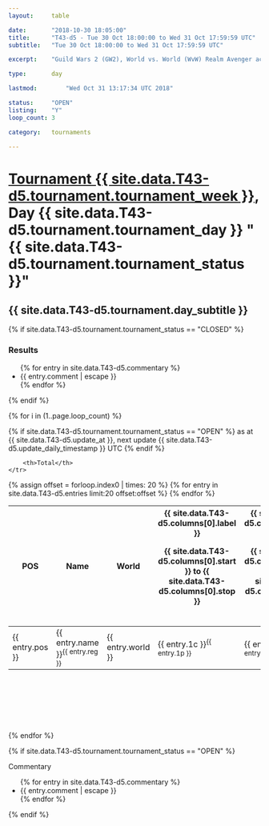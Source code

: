 ```yaml
---
layout: 	table

date: 		"2018-10-30 18:05:00"
title: 		"T43-d5 - Tue 30 Oct 18:00:00 to Wed 31 Oct 17:59:59 UTC"
subtitle: 	"Tue 30 Oct 18:00:00 to Wed 31 Oct 17:59:59 UTC"

excerpt:    "Guild Wars 2 (GW2), World vs. World (WvW) Realm Avenger achivement Tournament. \"Every Kill Counts\""

type:       day

lastmod: 		"Wed Oct 31 13:17:34 UTC 2018"

status:     "OPEN"
listing:    "Y"
loop_count: 3

category: 	tournaments

---
```

<div class="table_header">
    <h1><a href="{{ site.data.T43-d5.tournament.week_url }}">Tournament {{ site.data.T43-d5.tournament.tournament_week }}</a>, Day {{ site.data.T43-d5.tournament.tournament_day }} "{{ site.data.T43-d5.tournament.tournament_status }}"</h1>
    <h2>{{ site.data.T43-d5.tournament.day_subtitle }}</h2> 
</div>

{% if site.data.T43-d5.tournament.tournament_status == "CLOSED" %} 
<div class="commentary">
  <h3>Results</h3>
  <ul>
    {% for entry in site.data.T43-d5.commentary %}
    <li class="commentary_list">{{ entry.comment | escape }}</li>
    {% endfor %}
  </ul>
</div>
{% endif %}


{% for i in (1..page.loop_count) %}

{% if site.data.T43-d5.tournament.tournament_status == "OPEN" %} 
<span class="table_nextupdate">as at {{ site.data.T43-d5.update_at }}, next update {{ site.data.T43-d5.update_daily_timestamp }} UTC</span> 
{% endif %}

<table class="day_table">
  <colgroup>
    <col style="width:18px">
    <col style="width:55px">
    <col style="width:55px">
    <col style="width:12px">
    <col style="width:12px">
    <col style="width:12px">
    <col style="width:12px">
    <col style="width:12px">
    <col style="width:12px">
    <col style="width:12px">
    <col style="width:12px">
    <col style="width:12px">
    <col style="width:12px">
    <col style="width:12px">
    <col style="width:12px">
    <col style="width:12px">
    <col style="width:12px">
    <col style="width:12px">
    <col style="width:12px">
    <col style="width:12px">
    <col style="width:12px">
    <col style="width:12px">
    <col style="width:12px">
    <col style="width:12px">
    <col style="width:12px">
    <col style="width:12px">
    <col style="width:12px">
    <col style="width:18px">
  </colgroup>  
  <thead>
    <tr>
        <th>POS</th>
        <th class="AlignLeft">Name</th>
        <th class="AlignLeft">World</th>

<th><div class="label">{{ site.data.T43-d5.columns[0].label }}<p class="onhover">{{ site.data.T43-d5.columns[0].start }} to {{ site.data.T43-d5.columns[0].stop }}</p></div>​</th>
<th><div class="label">{{ site.data.T43-d5.columns[1].label }}<p class="onhover">{{ site.data.T43-d5.columns[1].start }} to {{ site.data.T43-d5.columns[1].stop }}</p></div>​</th>
<th><div class="label">{{ site.data.T43-d5.columns[2].label }}<p class="onhover">{{ site.data.T43-d5.columns[2].start }} to {{ site.data.T43-d5.columns[2].stop }}</p></div>​</th>
<th><div class="label">{{ site.data.T43-d5.columns[3].label }}<p class="onhover">{{ site.data.T43-d5.columns[3].start }} to {{ site.data.T43-d5.columns[3].stop }}</p></div>​</th>
<th><div class="label">{{ site.data.T43-d5.columns[4].label }}<p class="onhover">{{ site.data.T43-d5.columns[4].start }} to {{ site.data.T43-d5.columns[4].stop }}</p></div>​</th>
<th><div class="label">{{ site.data.T43-d5.columns[5].label }}<p class="onhover">{{ site.data.T43-d5.columns[5].start }} to {{ site.data.T43-d5.columns[5].stop }}</p></div>​</th>
<th><div class="label">{{ site.data.T43-d5.columns[6].label }}<p class="onhover">{{ site.data.T43-d5.columns[6].start }} to {{ site.data.T43-d5.columns[6].stop }}</p></div>​</th>
<th><div class="label">{{ site.data.T43-d5.columns[7].label }}<p class="onhover">{{ site.data.T43-d5.columns[7].start }} to {{ site.data.T43-d5.columns[7].stop }}</p></div>​</th>
<th><div class="label">{{ site.data.T43-d5.columns[8].label }}<p class="onhover">{{ site.data.T43-d5.columns[8].start }} to {{ site.data.T43-d5.columns[8].stop }}</p></div>​</th>
<th><div class="label">{{ site.data.T43-d5.columns[9].label }}<p class="onhover">{{ site.data.T43-d5.columns[9].start }} to {{ site.data.T43-d5.columns[9].stop }}</p></div>​</th>
<th><div class="label">{{ site.data.T43-d5.columns[10].label }}<p class="onhover">{{ site.data.T43-d5.columns[10].start }} to {{ site.data.T43-d5.columns[10].stop }}</p></div>​</th>

<th><div class="label">{{ site.data.T43-d5.columns[11].label }}<p class="onhover">{{ site.data.T43-d5.columns[11].start }} to {{ site.data.T43-d5.columns[11].stop }}</p></div>​</th>
<th><div class="label">{{ site.data.T43-d5.columns[12].label }}<p class="onhover">{{ site.data.T43-d5.columns[12].start }} to {{ site.data.T43-d5.columns[12].stop }}</p></div>​</th>
<th><div class="label">{{ site.data.T43-d5.columns[13].label }}<p class="onhover">{{ site.data.T43-d5.columns[13].start }} to {{ site.data.T43-d5.columns[13].stop }}</p></div>​</th>
<th><div class="label">{{ site.data.T43-d5.columns[14].label }}<p class="onhover">{{ site.data.T43-d5.columns[14].start }} to {{ site.data.T43-d5.columns[14].stop }}</p></div>​</th>
<th><div class="label">{{ site.data.T43-d5.columns[15].label }}<p class="onhover">{{ site.data.T43-d5.columns[15].start }} to {{ site.data.T43-d5.columns[15].stop }}</p></div>​</th>
<th><div class="label">{{ site.data.T43-d5.columns[16].label }}<p class="onhover">{{ site.data.T43-d5.columns[16].start }} to {{ site.data.T43-d5.columns[16].stop }}</p></div>​</th>
<th><div class="label">{{ site.data.T43-d5.columns[17].label }}<p class="onhover">{{ site.data.T43-d5.columns[17].start }} to {{ site.data.T43-d5.columns[17].stop }}</p></div>​</th>
<th><div class="label">{{ site.data.T43-d5.columns[18].label }}<p class="onhover">{{ site.data.T43-d5.columns[18].start }} to {{ site.data.T43-d5.columns[18].stop }}</p></div>​</th>
<th><div class="label">{{ site.data.T43-d5.columns[19].label }}<p class="onhover">{{ site.data.T43-d5.columns[19].start }} to {{ site.data.T43-d5.columns[19].stop }}</p></div>​</th>
<th><div class="label">{{ site.data.T43-d5.columns[20].label }}<p class="onhover">{{ site.data.T43-d5.columns[20].start }} to {{ site.data.T43-d5.columns[20].stop }}</p></div>​</th>

<th><div class="label">{{ site.data.T43-d5.columns[21].label }}<p class="onhover">{{ site.data.T43-d5.columns[21].start }} to {{ site.data.T43-d5.columns[21].stop }}</p></div>​</th>
<th><div class="label">{{ site.data.T43-d5.columns[22].label }}<p class="onhover">{{ site.data.T43-d5.columns[22].start }} to {{ site.data.T43-d5.columns[22].stop }}</p></div>​</th>
<th><div class="label">{{ site.data.T43-d5.columns[23].label }}<p class="onhover">{{ site.data.T43-d5.columns[23].start }} to {{ site.data.T43-d5.columns[23].stop }}</p></div>​</th>

        <th>Total</th>
    </tr>
  </thead>
  {% assign offset = forloop.index0 | times: 20 %}
<tbody>
{% for entry in site.data.T43-d5.entries limit:20 offset:offset %}
  <tr>
    <td class="pl{{ entry.pos }}">{{ entry.pos }}</td>
    <td class="AlignLeft">{{ entry.name }}<sup>{{ entry.reg }}</sup></td>
    <td class="AlignLeft">{{ entry.world }}</td>
    <td class="pl{{ entry.1p }}">{{ entry.1c }}<sup>{{ entry.1p }}</sup></td>
    <td class="pl{{ entry.2p }}">{{ entry.2c }}<sup>{{ entry.2p }}</sup></td>
    <td class="pl{{ entry.3p }}">{{ entry.3c }}<sup>{{ entry.3p }}</sup></td>
    <td class="pl{{ entry.4p }}">{{ entry.4c }}<sup>{{ entry.4p }}</sup></td>
    <td class="pl{{ entry.5p }}">{{ entry.5c }}<sup>{{ entry.5p }}</sup></td>
    <td class="pl{{ entry.6p }}">{{ entry.6c }}<sup>{{ entry.6p }}</sup></td>
    <td class="pl{{ entry.7p }}">{{ entry.7c }}<sup>{{ entry.7p }}</sup></td>
    <td class="pl{{ entry.8p }}">{{ entry.8c }}<sup>{{ entry.8p }}</sup></td>
    <td class="pl{{ entry.9p }}">{{ entry.9c }}<sup>{{ entry.9p }}</sup></td>
    <td class="pl{{ entry.10p }}">{{ entry.10c }}<sup>{{ entry.10p }}</sup></td>
    <td class="pl{{ entry.11p }}">{{ entry.11c }}<sup>{{ entry.11p }}</sup></td>
    <td class="pl{{ entry.12p }}">{{ entry.12c }}<sup>{{ entry.12p }}</sup></td>
    <td class="pl{{ entry.13p }}">{{ entry.13c }}<sup>{{ entry.13p }}</sup></td>
    <td class="pl{{ entry.14p }}">{{ entry.14c }}<sup>{{ entry.14p }}</sup></td>
    <td class="pl{{ entry.15p }}">{{ entry.15c }}<sup>{{ entry.15p }}</sup></td>
    <td class="pl{{ entry.16p }}">{{ entry.16c }}<sup>{{ entry.16p }}</sup></td>
    <td class="pl{{ entry.17p }}">{{ entry.17c }}<sup>{{ entry.17p }}</sup></td>
    <td class="pl{{ entry.18p }}">{{ entry.18c }}<sup>{{ entry.18p }}</sup></td>
    <td class="pl{{ entry.19p }}">{{ entry.19c }}<sup>{{ entry.19p }}</sup></td>
    <td class="pl{{ entry.20p }}">{{ entry.20c }}<sup>{{ entry.20p }}</sup></td>
    <td class="pl{{ entry.21p }}">{{ entry.21c }}<sup>{{ entry.21p }}</sup></td>
    <td class="pl{{ entry.22p }}">{{ entry.22c }}<sup>{{ entry.22p }}</sup></td>
    <td class="pl{{ entry.23p }}">{{ entry.23c }}<sup>{{ entry.23p }}</sup></td>
    <td class="pl{{ entry.24p }}">{{ entry.24c }}<sup>{{ entry.24p }}</sup></td>
    <td>{{ entry.total }}</td>
  </tr>
{% endfor %}  
</tbody>
</table>
<div class="leaderboard">
  <script async src="//pagead2.googlesyndication.com/pagead/js/adsbygoogle.js"></script>
  <!-- 728x90 -->
  <ins class="adsbygoogle"
       style="display:inline-block;width:728px;height:90px"
       data-ad-client="ca-pub-3274917281288240"
       data-ad-slot="3870538733"></ins>
  <script>
  (adsbygoogle = window.adsbygoogle || []).push({});
  </script>    
</div>
<br />
{% endfor %}

{% if site.data.T43-d5.tournament.tournament_status == "OPEN" %} 
<div class="commentary">
  <span class="commentary_title">Commentary</span>
  <ul>
    {% for entry in site.data.T43-d5.commentary %}
    <li class="commentary_list">{{ entry.comment | escape }}</li>
    {% endfor %}
  </ul>
</div>
{% endif %}


